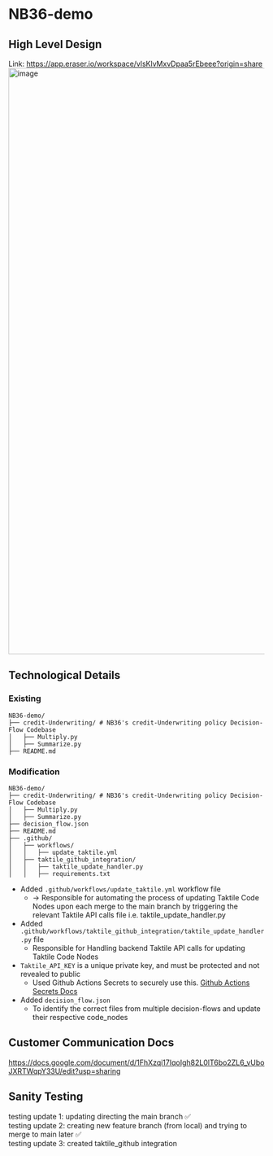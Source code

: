 # NB36-demo


## High Level Design
Link: https://app.eraser.io/workspace/vlsKlvMxvDpaa5rEbeee?origin=share
<img width="1152" alt="image" src="https://github.com/user-attachments/assets/986dcdd1-c569-40c8-8b29-a61c289df5b8">

## Technological Details
### Existing
```
NB36-demo/
├── credit-Underwriting/ # NB36's credit-Underwriting policy Decision-Flow Codebase
│   ├── Multiply.py
│   ├── Summarize.py
├── README.md
```

### Modification
```
NB36-demo/
├── credit-Underwriting/ # NB36's credit-Underwriting policy Decision-Flow Codebase
│   ├── Multiply.py
│   ├── Summarize.py
├── decision_flow.json 
├── README.md
├── .github/
│   ├── workflows/
│   │   ├── update_taktile.yml
│   ├── taktile_github_integration/
│   │   ├── taktile_update_handler.py
│   │   ├── requirements.txt
```

- Added `.github/workflows/update_taktile.yml` workflow file
   - -> Responsible for automating the process of updating Taktile Code Nodes upon each merge to the main branch by triggering the relevant Taktile API calls file i.e. taktile_update_handler.py
- Added `.github/workflows/taktile_github_integration/taktile_update_handler.py` file
   - Responsible for Handling backend Taktile API calls for updating Taktile Code Nodes
- `Taktile_API_KEY` is a unique private key, and must be protected and not revealed to public
   - Used Github Actions Secrets to securely use this. [Github Actions Secrets Docs](https://docs.github.com/en/actions/security-for-github-actions/security-guides/using-secrets-in-github-actions)
- Added `decision_flow.json`
   - To identify the correct files from multiple decision-flows and update their respective code_nodes

 ## Customer Communication Docs
https://docs.google.com/document/d/1FhXzqi17IqoIgh82L0lT6bo2ZL6_vUboJXRTWqpY33U/edit?usp=sharing


## Sanity Testing
testing update 1: updating directing the main branch ✅ \
testing update 2: creating new feature branch (from local) and trying to merge to main later ✅ \
testing update 3: created taktile_github integration  


